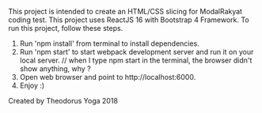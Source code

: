 This project is intended to create an HTML/CSS slicing for ModalRakyat coding test. This project uses ReactJS 16 with Bootstrap 4 Framework. To run this project, follow these steps.
1. Run 'npm install' from terminal to install dependencies.
2. Run 'npm start' to start webpack development server and run it on your local server. // when I type npm start in the terminal, the browser didn't show anything, why ?
3. Open web browser and point to http://localhost:6000.
4. Enjoy :)

Created by Theodorus Yoga
2018

